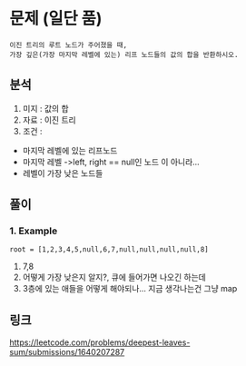 # 문제 (일단 품)
~~~text
이진 트리의 루트 노드가 주어졌을 때, 
가장 깊은(가장 마지막 레벨에 있는) 리프 노드들의 값의 합을 반환하시오.
~~~

## 분석 
1. 미지 : 값의 합 
2. 자료 : 이진 트리
3. 조건 : 
- 마지막 레벨에 있는 리프노드 
- 마지막 레벨 ->left, right == null인 노드 이 아니라...
- 레벨이 가장 낮은 노드들 


## 풀이 

### 1. Example
~~~text
root = [1,2,3,4,5,null,6,7,null,null,null,null,8]
~~~

1. 7,8 
2. 어떻게 가장 낮은지 알지?, 큐에 들어가면 나오긴 하는데 
3. 3층에 있는 애들을 어떻게 해야되나... 지금 생각나는건 그냥 map


## 링크 
https://leetcode.com/problems/deepest-leaves-sum/submissions/1640207287



